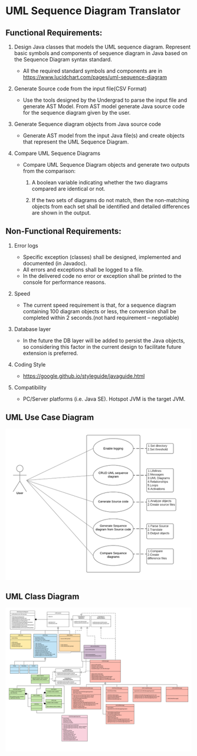
# UML Sequence Diagram Translator
## Functional Requirements:

1. Design Java classes that models the UML sequence diagram. Represent basic symbols and components of sequence diagram in Java based on the Sequence Diagram syntax standard.
	 - All the required standard symbols and components are in https://www.lucidchart.com/pages/uml-sequence-diagram

2. Generate Source code from the input file(CSV Format)
	 - Use the tools designed by the Undergrad to parse the input file and generate AST Model. From AST model generate Java source code for the sequence diagram given by the user.

3. Generate Sequence diagram objects from Java source code
	 - Generate AST model from the input Java file(s) and create objects that represent the UML Sequence Diagram.

4. Compare UML Sequence Diagrams

	 - Compare UML Sequence Diagram objects and generate two outputs from the comparison:

		1. A boolean variable indicating whether the two diagrams compared are identical or not.

		2. If the two sets of diagrams do not match, then the non-matching objects from each set shall be identified and detailed differences are shown in the output.


## Non-Functional Requirements:

1. Error logs
	 - Specific exception (classes) shall be designed, implemented and documented (in Javadoc).
	 - All errors and exceptions shall be logged to a file. 
	 - In the delivered code no error or exception shall be printed to the console for performance reasons.

2. Speed
	 - The current speed requirement is that, for a sequence diagram containing 100 diagram objects or less, the conversion shall be completed within 2 seconds.(not hard requirement – negotiable)

3. Database layer 
	 - In the future the DB layer will be added to persist the Java objects, so considering this factor in the current design to facilitate future extension is preferred.

4. Coding Style
	 - https://google.github.io/styleguide/javaguide.html
5. Compatibility
	 - PC/Server platforms (i.e. Java SE). Hotspot JVM is the target JVM.
## UML Use Case Diagram
![UML-Use-Case-Diagram](undergradPizzaExample/umltranslator/doc/images/UML-use-case-diagram.png "UML-Use-Case-Diagram")

## UML Class Diagram
![UML-Class-Diagram](undergradPizzaExample/umltranslator/doc/images/UML-class-diagram.png "UML-Class-Diagram")
